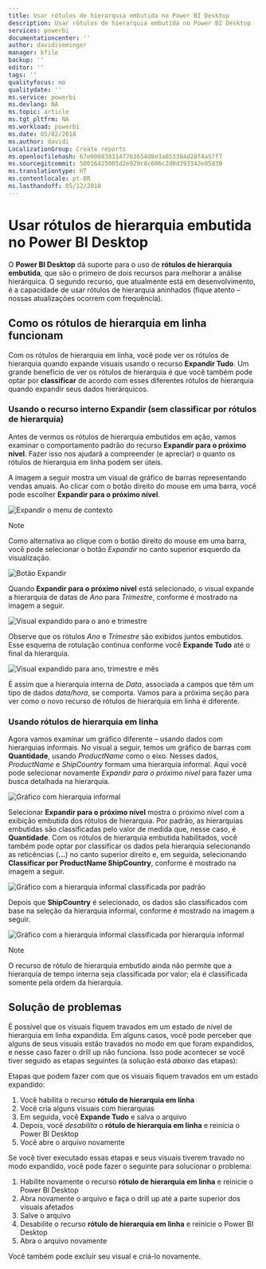 ```yaml
---
title: Usar rótulos de hierarquia embutida no Power BI Desktop
description: Usar rótulos de hierarquia embutida no Power BI Desktop
services: powerbi
documentationcenter: ''
author: davidiseminger
manager: kfile
backup: ''
editor: ''
tags: ''
qualityfocus: no
qualitydate: ''
ms.service: powerbi
ms.devlang: NA
ms.topic: article
ms.tgt_pltfrm: NA
ms.workload: powerbi
ms.date: 05/02/2018
ms.author: davidi
LocalizationGroup: Create reports
ms.openlocfilehash: 67e0008383147763654d8e3a053384d28f4a57f7
ms.sourcegitcommit: 50016425005d2e929c8c606c2d0d393342e05d39
ms.translationtype: HT
ms.contentlocale: pt-BR
ms.lasthandoff: 05/12/2018
---
```

# <a name="use-inline-hierarchy-labels-in-power-bi-desktop"></a>Usar rótulos de hierarquia embutida no Power BI Desktop
O **Power BI Desktop** dá suporte para o uso de **rótulos de hierarquia embutida**, que são o primeiro de dois recursos para melhorar a análise hierárquica. O segundo recurso, que atualmente está em desenvolvimento, é a capacidade de usar rótulos de hierarquia aninhados (fique atento – nossas atualizações ocorrem com frequência).   

## <a name="how-inline-hierarchy-labels-work"></a>Como os rótulos de hierarquia em linha funcionam
Com os rótulos de hierarquia em linha, você pode ver os rótulos de hierarquia quando expande visuais usando o recurso **Expandir Tudo**. Um grande benefício de ver os rótulos de hierarquia é que você também pode optar por **classificar** de acordo com esses diferentes rótulos de hierarquia quando expandir seus dados hierárquicos.

### <a name="using-the-built-in-expand-feature-without-sorting-by-hierarchy-labels"></a>Usando o recurso interno Expandir (sem classificar por rótulos de hierarquia)
Antes de vermos os rótulos de hierarquia embutidos em ação, vamos examinar o comportamento padrão do recurso **Expandir para o próximo nível**. Fazer isso nos ajudará a compreender (e apreciar) o quanto os rótulos de hierarquia em linha podem ser úteis.

A imagem a seguir mostra um visual de gráfico de barras representando vendas anuais. Ao clicar com o botão direito do mouse em uma barra, você pode escolher **Expandir para o próximo nível**.

![Expandir o menu de contexto](media/desktop-inline-hierarchy-labels/desktop-inline-hierarchy-labels-menu.png)

> [!NOTE]
> Como alternativa ao clique com o botão direito do mouse em uma barra, você pode selecionar o botão *Expandir* no canto superior esquerdo da visualização.

  ![Botão Expandir](media/desktop-inline-hierarchy-labels/desktop-inline-hierarchy-labels-expand-button-finger.png)


Quando **Expandir para o próximo nível** está selecionado, o visual expande a hierarquia de datas de *Ano* para *Trimestre*, conforme é mostrado na imagem a seguir.

![Visual expandido para o ano e trimestre](media/desktop-inline-hierarchy-labels/desktop-inline-hierarchy-labels-qty-year-quarter.png)

Observe que os rótulos *Ano* e *Trimestre* são exibidos juntos embutidos. Esse esquema de rotulação continua conforme você **Expande Tudo** até o final da hierarquia.

![Visual expandido para ano, trimestre e mês](media/desktop-inline-hierarchy-labels/desktop-inline-hierarchy-labels-qty-year-quarter-month.png)

É assim que a hierarquia interna de *Data*, associada a campos que têm um tipo de dados *data/hora*, se comporta. Vamos para a próxima seção para ver como o novo recurso de rótulos de hierarquia em linha é diferente.

### <a name="using-inline-hierarchy-labels"></a>Usando rótulos de hierarquia em linha
Agora vamos examinar um gráfico diferente – usando dados com hierarquias informais. No visual a seguir, temos um gráfico de barras com **Quantidade**, usando *ProductName* como o eixo. Nesses dados, *ProductName* e *ShipCountry* formam uma hierarquia informal. Aqui você pode selecionar novamente *Expandir para o próximo nível* para fazer uma busca detalhada na hierarquia.

![Gráfico com hierarquia informal](media/desktop-inline-hierarchy-labels/desktop-inline-hierarchy-labels-informal-top-expand.png)

Selecionar **Expandir para o próximo nível** mostra o próximo nível com a exibição embutida dos rótulos de hierarquia. Por padrão, as hierarquias embutidas são classificadas pelo valor de medida que, nesse caso, é **Quantidade**. Com os rótulos de hierarquia embutida habilitados, você também pode optar por classificar os dados pela hierarquia selecionando as reticências (**...**) no canto superior direito e, em seguida, selecionando **Classificar por ProductName ShipCountry**, conforme é mostrado na imagem a seguir.

![Gráfico com a hierarquia informal classificada por padrão](media/desktop-inline-hierarchy-labels/desktop-inline-hierarchy-labels-informal-sort-quantity.png)

Depois que **ShipCountry** é selecionado, os dados são classificados com base na seleção da hierarquia informal, conforme é mostrado na imagem a seguir.

![Gráfico com a hierarquia informal classificada por hierarquia informal](media/desktop-inline-hierarchy-labels/desktop-inline-hierarchy-labels-informal-sorted.png)

> [!NOTE]
> O recurso de rótulo de hierarquia embutido ainda não permite que a hierarquia de tempo interna seja classificada por valor; ela é classificada somente pela ordem da hierarquia.
> 
> 

## <a name="troubleshooting"></a>Solução de problemas
É possível que os visuais fiquem travados em um estado de nível de hierarquia em linha expandida. Em alguns casos, você pode perceber que alguns de seus visuais estão travados no modo em que foram expandidos, e nesse caso fazer o drill up não funciona. Isso pode acontecer se você tiver seguido as etapas seguintes (a solução está *abaixo* das etapas):

Etapas que podem fazer com que os visuais fiquem travados em um estado expandido:

1. Você habilita o recurso **rótulo de hierarquia em linha**
2. Você cria alguns visuais com hierarquias
3. Em seguida, você **Expande Tudo** e salva o arquivo
4. Depois, você *desabilita* o **rótulo de hierarquia em linha** e reinicia o Power BI Desktop
5. Você abre o arquivo novamente

Se você tiver executado essas etapas e seus visuais tiverem travado no modo expandido, você pode fazer o seguinte para solucionar o problema:

1. Habilite novamente o recurso **rótulo de hierarquia em linha** e reinicie o Power BI Desktop
2. Abra novamente o arquivo e faça o drill up até a parte superior dos visuais afetados
3. Salve o arquivo
4. Desabilite o recurso **rótulo de hierarquia em linha** e reinicie o Power BI Desktop
5. Abra o arquivo novamente

Você também pode excluir seu visual e criá-lo novamente.

